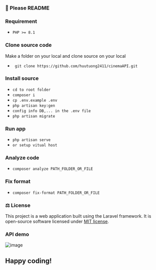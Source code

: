 ### 🌟 Please README 
### Requirement
- `PHP >= 8.1`

### Clone source code
Make a folder on your local and clone source on your local
- ``` git clone https://github.com/huutuong2411/cinemaAPI.git```

### Install source
- `cd to root folder`
- `composer i`
- `cp .env.example .env`
- `php artisan key:gen`
- `config info DB,... in the .env file`
- `php artisan migrate`

### Run app
- ``php artisan serve``
- ``or setup vitual host``

### Analyze code
- ``composer analyze PATH_FOLDER_OR_FILE``

### Fix format
- ``composer fix-format PATH_FOLDER_OR_FILE``

### ⚖️ License
This project is a web application built using the Laravel framework. It is open-source software licensed under [MIT license](https://opensource.org/licenses/MIT).

### API demo
![image](https://github.com/huutuong2411/cinemaAPI/assets/93025125/2006d325-84c0-43b8-a2f0-7e617c890ba2)

## Happy coding!


